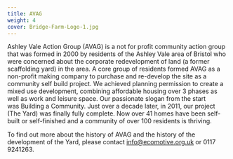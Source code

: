 ```yaml
---
title: AVAG
weight: 4
cover: Bridge-Farm-Logo-1.jpg
---
```


Ashley Vale Action Group (AVAG) is a not for profit community action group that was
formed in 2000 by residents of the Ashley Vale area of Bristol who were concerned about
the corporate redevelopment of land (a former scaffolding yard) in the area. A core group of
residents formed AVAG as a non-profit making company to purchase and re-develop the site
as a community self build project. We achieved planning permission to create a mixed use
development, combining affordable housing over 3 phases as well as work and leisure
space. Our passionate slogan from the start was Building a Community.
Just over a decade later, in 2011, our project (The Yard) was finally fully complete. Now over
41 homes have been self-built or self-finished and a community of over 100 residents is
thriving.

To find out more about the history of AVAG and the history of the development of the Yard,
please contact info@ecomotive.org.uk or 0117 9241263.